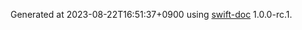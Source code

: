 Generated at 2023-08-22T16:51:37+0900 using [swift-doc](https://github.com/SwiftDocOrg/swift-doc) 1.0.0-rc.1.
